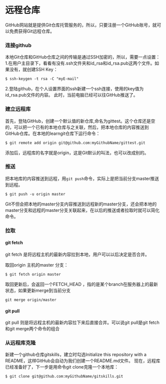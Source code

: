 远程仓库
===================
GitHub网站就是提供Git仓库托管服务的，所以，只要注册一个GitHub账号，就可以免费获得Git远程仓库。

###  连接github
本地Git仓库和GitHub仓库之间的传输是通过SSH加密的，所以，需要一点设置：
1.在用户主目录下，看看有没有.ssh文件夹和id_rsa和id_rsa.pub这两个文件。如果没有，就创建SSH Key：

    $ ssh-keygen -t rsa -C "myE-mail"
2.登陆github，在个人设置界面的ssh新建一个ssh连接，使用的key值为id_rsa.pub文件的内容。
此时，当前电脑已经可以往GitHub推送了。

###  建立远程库
首先，登陆GitHub，创建一个默认值的新仓库,命名为gittest。这个仓库还是空的，可以把一个已有的本地仓库与之关联，然后，把本地仓库的内容推送到GitHub仓库。在本地的learngit仓库下运行命令：

    $ git remote add origin git@github.com:myGithubName/gittest.git

添加后，远程库的名字就是origin，这是Git默认的叫法，也可以改成别的。
###  推送
把本地库的内容推送到远程，用`git push`命令，实际上是把当前分支master推送到远程。

    $ git push -u origin master
Git不但会把本地的master分支内容推送到远程新的master分支，还会把本地的master分支和远程的master分支关联起来，在以后的推送或者拉取时就可以简化命令。

### 拉取
#### git fetch
git fetch 是将远程主机的最新内容拉到本地，用户可以以后决定是否合并。

取回origin 主机的master 分支：

    $ git fetch origin master
取回更新后，会返回一个FETCH_HEAD ，指的是某个branch在服务器上的最新状态，如果更新merge到当前分支

    git merge origin/master

#### git pull
git pull 则是将远程主机的最新内容拉下来后直接合并。可以说git pull是git fetch和git merge两个命令的组合


###  从远程库克隆
新建一个github仓库gitskills，建立时勾选Initialize this repository with a README，这样GitHub会自动为我们创建一个README.md文件。
现在，远程库已经准备好了，下一步是用命令git clone克隆一个本地库：

    $ git clone git@github.com:myGithubName/gitskills.git
